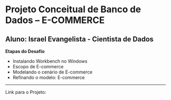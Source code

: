 # Projeto Conceitual de Banco de Dados – E-COMMERCE

## Aluno: Israel Evangelista - Cientista de Dados

**Etapas do Desafio**

- Instalando Workbench no Windows
- Escopo de E-commerce
- Modelando o cenário de E-commerce
- Refinando o modelo: E-commerce

________________________________________________________________________________________________________________________________________________________________

Link para o Projeto:

